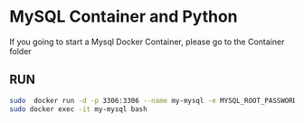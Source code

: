 # MySQL Container and Python

If you going to start a Mysql Docker Container, please go to the Container folder 

## RUN 

```bash
sudo  docker run -d -p 3306:3306 --name my-mysql -e MYSQL_ROOT_PASSWORD=123 my-mysql
sudo docker exec -it my-mysql bash
```



